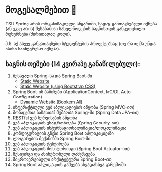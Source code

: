 # მოგესალმებით 👋

TSU Spring არის ორგანიზაციული ანგარიში, სადაც განთავსებული იქნება (ან უკვე არის) შესაბამისი სახელწოდების საგნისთვის განკუთვნილი რესურსები (ძირითადად კოდი).

პ.ს. აქ ასევე განვათავსებთ სტუდენტების პროექტებსაც (თუ რა თქმა უნდა ისინი საინტერესო იქნება).

## საგნის თემები (14 კვირაზე განაწილებული):
1. შესავალი Spring-სა და Spring Boot-ში
   * [Static Website](https://github.com/tsu-spring/examples/tree/main/1.%20Building%20Static%20Websites/static-website)
   * [Static Website (using Bootstrap CSS)](https://github.com/tsu-spring/examples/tree/main/1.%20Building%20Static%20Websites/bootstrap-website)
2. Spring Boot-ის ბაზისები (ApplicationContext, IoC/DI, Auto-Configuration)
   * [Dynamic Website (Bookem All)](https://github.com/tsu-spring/examples/tree/main/2.%20Building%20Dynamic%20Websites/dynamic-website)
4. ინტერაქტიული ვებ აპლიკაციების აწყობა (Spring MVC-ით)
5. მონაცემთა ბაზასთან მუშაობა Spring-ში (Spring Data JPA-ით)
6. RESTful ვებ სერვისების აწყობა
7. ვებ აპლიკაციის უსაფრთხოება (Spring Security-ით)
8. ვებ აპლიკაციის ინტერნაციონალიზაცია/ლოკალიზაცია
9. კონფიგურაციის გზები Spring Boot აპლიკაციებში
10.  ლოგირების მექანიზმი Spring Boot-ში
11. ვებ აპლიკაციის ტესტირება
12. ვებ აპლიკაციის მონიტორინგი (Spring Boot Actuator-ით)
13. მესიჯინგი და ასინქრონული დამუშავება
14. მიკროსერვისული არქიტექტურა Spring Boot-ით
15. Spring Boot აპლიკაციის გაშვება სხვადასხვა გარემოში
